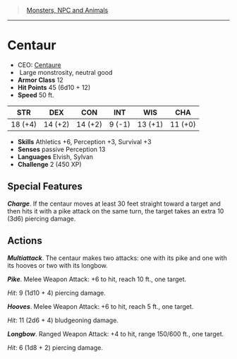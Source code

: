 ﻿---
!MonsterItem
Family: MonsterVO
Type: monstrosity
Size: Large
Alignment: neutral good
ArmorClass: 12
HitPoints: 45 (6d10 + 12)
Speed: 50 ft.
Strength: 18 (+4)
Dexterity: 14 (+2)
Constitution: 14 (+2)
Intelligence: ' 9 (-1)'
Wisdom: 13 (+1)
Charisma: 11 (+0)
Skills: Athletics +6, Perception +3, Survival +3
Senses: passive Perception 13
Languages: Elvish, Sylvan
Challenge: 2 (450 XP)
Id: monsters_vo.md#centaur
ParentLink: monsters_vo.md#monsters-npc-and-animals
Name: Centaur
ParentName: Monsters, NPC and Animals
NameLevel: 1
AltName: '[Centaure](hd_monsters_centaure.md)'
Attributes: {}
---
> [Monsters, NPC and Animals](srd_monsters.md)

---

# Centaur

- CEO: [Centaure](hd_monsters_centaure.md)
-  Large monstrosity, neutral good
- **Armor Class** 12
- **Hit Points** 45 (6d10 + 12)
- **Speed** 50 ft.

|STR|DEX|CON|INT|WIS|CHA|
|---|---|---|---|---|---|
|18 (+4)|14 (+2)|14 (+2)| 9 (-1)|13 (+1)|11 (+0)|

- **Skills** Athletics +6, Perception +3, Survival +3
- **Senses** passive Perception 13
- **Languages** Elvish, Sylvan
- **Challenge** 2 (450 XP)

## Special Features

**_Charge_**. If the centaur moves at least 30 feet straight toward a target and then hits it with a pike attack on the same turn, the target takes an extra 10 (3d6) piercing damage.

## Actions

**_Multiattack_**. The centaur makes two attacks: one with its pike and one with its hooves or two with its longbow.

**_Pike_**. Melee Weapon Attack: +6 to hit, reach 10 ft., one target.

_Hit_: 9 (1d10 + 4) piercing damage.

**_Hooves_**. Melee Weapon Attack: +6 to hit, reach 5 ft., one target.

_Hit_: 11 (2d6 + 4) bludgeoning damage.

**_Longbow_**. Ranged Weapon Attack: +4 to hit, range 150/600 ft., one target.

_Hit_: 6 (1d8 + 2) piercing damage.

